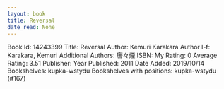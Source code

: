 ```yaml
---
layout: book
title: Reversal
date_read: None
---
```


Book Id: 14243399
Title: Reversal
Author: Kemuri Karakara
Author l-f: Karakara, Kemuri
Additional Authors: 唐々煙
ISBN: 
My Rating: 0
Average Rating: 3.51
Publisher: 
Year Published: 2011
Date Added: 2019/10/14
Bookshelves: kupka-wstydu
Bookshelves with positions: kupka-wstydu (#167)

